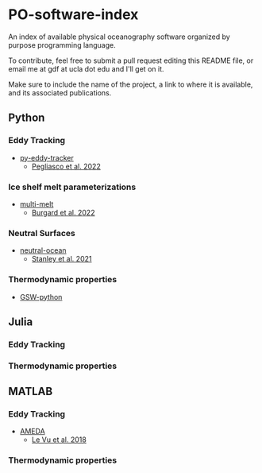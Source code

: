 # PO-software-index
An index of available physical oceanography software organized by purpose programming language.

To contribute, feel free to submit a pull request editing this README file, or email me at gdf at ucla dot edu and I'll get on it.

Make sure to include the name of the project, a link to where it is available, and its associated publications.

## Python
### Eddy Tracking
- [py-eddy-tracker](https://github.com/AntSimi/py-eddy-tracker)
  - [Pegliasco et al. 2022](https://doi.org/10.5194/essd-14-1087-2022)
### Ice shelf melt parameterizations
- [multi-melt](https://github.com/ClimateClara/multimelt)
  - [Burgard et al. 2022](https://doi.org/10.5194/tc-16-4931-2022)
### Neutral Surfaces
- [neutral-ocean](https://github.com/geoffstanley/neutralocean)
  - [Stanley et al. 2021](https://agupubs.onlinelibrary.wiley.com/doi/10.1029/2020MS002436)
### Thermodynamic properties
- [GSW-python](https://github.com/TEOS-10/GSW-Python)

## Julia
### Eddy Tracking
### Thermodynamic properties

## MATLAB
### Eddy Tracking
- [AMEDA](https://github.com/briaclevu/AMEDA)
  - [Le Vu et al. 2018](https://doi.org/10.1175/JTECH-D-17-0010.1)
### Thermodynamic properties


